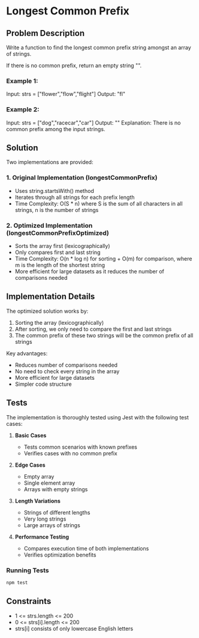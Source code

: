 # Longest Common Prefix

## Problem Description
Write a function to find the longest common prefix string amongst an array of strings.

If there is no common prefix, return an empty string "".

### Example 1:
Input: strs = ["flower","flow","flight"]
Output: "fl"

### Example 2:
Input: strs = ["dog","racecar","car"]
Output: ""
Explanation: There is no common prefix among the input strings.

## Solution
Two implementations are provided:

### 1. Original Implementation (longestCommonPrefix)
- Uses string.startsWith() method
- Iterates through all strings for each prefix length
- Time Complexity: O(S * n) where S is the sum of all characters in all strings, n is the number of strings

### 2. Optimized Implementation (longestCommonPrefixOptimized)
- Sorts the array first (lexicographically)
- Only compares first and last string
- Time Complexity: O(n * log n) for sorting + O(m) for comparison, where m is the length of the shortest string
- More efficient for large datasets as it reduces the number of comparisons needed

## Implementation Details
The optimized solution works by:
1. Sorting the array (lexicographically)
2. After sorting, we only need to compare the first and last strings
3. The common prefix of these two strings will be the common prefix of all strings

Key advantages:
- Reduces number of comparisons needed
- No need to check every string in the array
- More efficient for large datasets
- Simpler code structure

## Tests
The implementation is thoroughly tested using Jest with the following test cases:

1. **Basic Cases**
   - Tests common scenarios with known prefixes
   - Verifies cases with no common prefix

2. **Edge Cases**
   - Empty array
   - Single element array
   - Arrays with empty strings

3. **Length Variations**
   - Strings of different lengths
   - Very long strings
   - Large arrays of strings

4. **Performance Testing**
   - Compares execution time of both implementations
   - Verifies optimization benefits

### Running Tests
```bash
npm test
```

## Constraints
- 1 <= strs.length <= 200
- 0 <= strs[i].length <= 200
- strs[i] consists of only lowercase English letters 